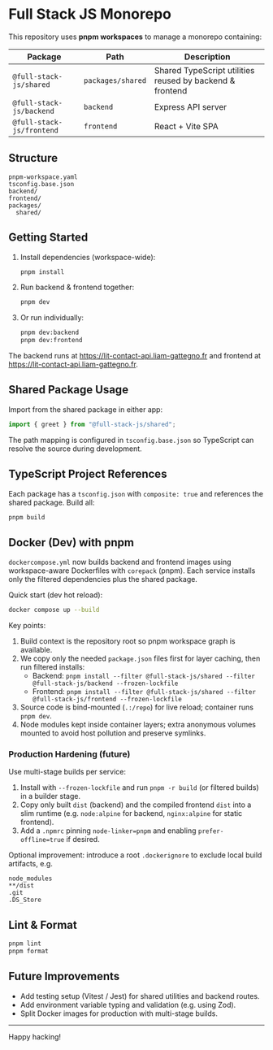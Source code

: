 # Full Stack JS Monorepo

This repository uses **pnpm workspaces** to manage a monorepo containing:

| Package                   | Path              | Description                                              |
| ------------------------- | ----------------- | -------------------------------------------------------- |
| `@full-stack-js/shared`   | `packages/shared` | Shared TypeScript utilities reused by backend & frontend |
| `@full-stack-js/backend`  | `backend`         | Express API server                                       |
| `@full-stack-js/frontend` | `frontend`        | React + Vite SPA                                         |

## Structure

```
pnpm-workspace.yaml
tsconfig.base.json
backend/
frontend/
packages/
  shared/
```

## Getting Started

1. Install dependencies (workspace-wide):
   ```bash
   pnpm install
   ```
2. Run backend & frontend together:
   ```bash
   pnpm dev
   ```
3. Or run individually:
   ```bash
   pnpm dev:backend
   pnpm dev:frontend
   ```

The backend runs at https://lit-contact-api.liam-gattegno.fr and frontend at https://lit-contact-api.liam-gattegno.fr.

## Shared Package Usage

Import from the shared package in either app:

```ts
import { greet } from "@full-stack-js/shared";
```

The path mapping is configured in `tsconfig.base.json` so TypeScript can resolve the source during development.

## TypeScript Project References

Each package has a `tsconfig.json` with `composite: true` and references the shared package. Build all:

```bash
pnpm build
```

## Docker (Dev) with pnpm

`dockercompose.yml` now builds backend and frontend images using workspace-aware Dockerfiles with `corepack` (pnpm). Each service installs only the filtered dependencies plus the shared package.

Quick start (dev hot reload):

```bash
docker compose up --build
```

Key points:

1. Build context is the repository root so pnpm workspace graph is available.
2. We copy only the needed `package.json` files first for layer caching, then run filtered installs:
   - Backend: `pnpm install --filter @full-stack-js/shared --filter @full-stack-js/backend --frozen-lockfile`
   - Frontend: `pnpm install --filter @full-stack-js/shared --filter @full-stack-js/frontend --frozen-lockfile`
3. Source code is bind-mounted (`.:/repo`) for live reload; container runs `pnpm dev`.
4. Node modules kept inside container layers; extra anonymous volumes mounted to avoid host pollution and preserve symlinks.

### Production Hardening (future)

Use multi-stage builds per service:

1. Install with `--frozen-lockfile` and run `pnpm -r build` (or filtered builds) in a builder stage.
2. Copy only built `dist` (backend) and the compiled frontend `dist` into a slim runtime (e.g. `node:alpine` for backend, `nginx:alpine` for static frontend).
3. Add a `.npmrc` pinning `node-linker=pnpm` and enabling `prefer-offline=true` if desired.

Optional improvement: introduce a root `.dockerignore` to exclude local build artifacts, e.g.

```
node_modules
**/dist
.git
.DS_Store
```

## Lint & Format

```bash
pnpm lint
pnpm format
```

## Future Improvements

- Add testing setup (Vitest / Jest) for shared utilities and backend routes.
- Add environment variable typing and validation (e.g. using Zod).
- Split Docker images for production with multi-stage builds.

---

Happy hacking!
